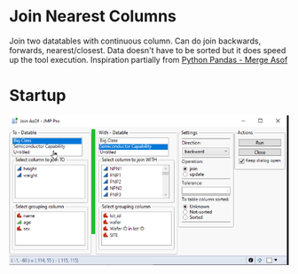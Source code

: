 # Join Nearest Columns

Join two datatables with continuous column. Can do join backwards, forwards, nearest/closest. Data doesn't have to be sorted but it does speed up the tool execution. Inspiration partially from [Python Pandas - Merge Asof](https://pandas.pydata.org/docs/reference/api/pandas.merge_asof.html) 

# Startup
![startup](images/startup.png)